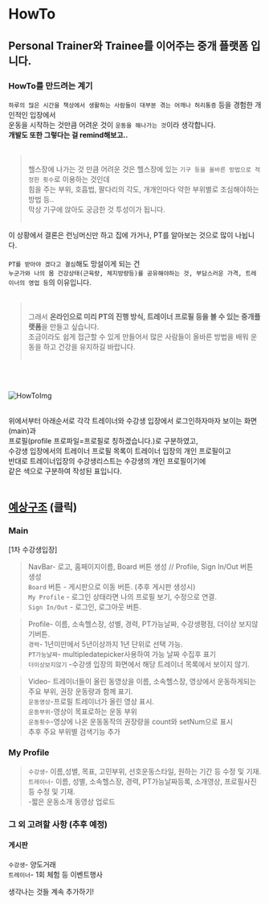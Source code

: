 # HowTo

## Personal Trainer와 Trainee를 이어주는 중개 플랫폼 입니다.

### HowTo를 만드려는 계기
`하루의 많은 시간을 책상에서 생활하는 사람들이 대부분 겪는 어깨나 허리통증` 등을 경험한 개인적인 입장에서<br>
운동을 시작하는 것만큼 어려운 것이 `운동을 해나가는 것`이라 생각합니다.<br>
**개발도 또한 그렇다는 걸 remind해보고..**<br><br>
><br>헬스장에 나가는 것 만큼 어려운 것은 헬스장에 있는 `기구 등을 올바른 방법으로 적정한 횟수`로 이용하는 것인데<br>
>힘을 주는 부위, 호흡법, 팔다리의 각도, 개개인마다 약한 부위별로 조심해야하는 방법 등..<br>
>막상 기구에 앉아도 궁금한 것 투성이가 됩니다.<br><br>

이 상황에서 결론은 런닝머신만 하고 집에 가거나, PT를 알아보는 것으로 많이 나뉩니다.<br><br>
`PT를 받아야 겠다고 결심`해도 망설이게 되는 건<br>
`누군가와 나의 몸 건강상태(근육량, 체지방량등)를 공유해야하는 것, 부담스러운 가격, 트레이너의 영업 등`의 이유입니다.<br><br>

><br>그래서 **온라인으로 미리 PT의 진행 방식, 트레이너 프로필 등을 볼 수 있는 중개플랫폼**을 만들고 싶습니다.<br>
>조금이라도 쉽게 접근할 수 있게 만들어서 많은 사람들이 올바른 방법을 배워 운동을 하고 건강을 유지하길 바랍니다.<br><br>

<br><br>

![HowToImg](https://github.com/WonjeongPark/howto/blob/8e11d129095cfcc51f9e22b2f84a3546439e4b0e/HowToImg.png?raw=true)

<br>위에서부터 아래순서로 각각 트레이너와 수강생 입장에서 로그인하자마자 보이는 화면(main)과<br>
프로필(profile 프로파일=프로필로 칭하겠습니다.)로 구분하였고,<br>
수강생 입장에서의 트레이너 프로필 목록이 트레이너 입장의 개인 프로필이고<br>
반대로 트레이너입장의 수강생리스트는 수강생의 개인 프로필이기에<br>
같은 색으로 구분하여 작성된 표입니다.<br><br>

## [예상구조](https://docs.google.com/presentation/d/19S967ZQ7yASUOyzDys5l-D6k_L6AQt2WhODyO6SyT4M/edit?usp=sharing) (클릭)
### Main 

[1차 수강생입장]<br>
>NavBar- 로고, 홈페이지이름, Board 버튼 생성 // Profile, Sign In/Out 버튼 생성<br>
          `Board` 버튼 - 게시판으로 이동 버튼. (추후 게시판 생성시)<br>
          `My Profile` - 로그인 상태라면 나의 프로필 보기, 수정으로 연결.<br>
          `Sign In/Out` - 로그인, 로그아웃 버튼.<br>
          
>Profile- 이름, 소속헬스장, 성별, 경력, PT가능날짜, 수강생평점, 더이상 보지않기버튼.<br>
          `경력`- 1년미만에서 5년이상까지 1년 단위로 선택 가능.<br>
          `PT가능날짜`- multipledatepicker사용하여 가능 날짜 수집후 표기<br>
          `더이상보지않기` -수강생 입장의 화면에서 해당 트레이너 목록에서 보이지 않기.<br>
          
>Video- 트레이너들이 올린 동영상을 이름, 소속헬스장, 영상에서 운동하게되는 주요 부위, 권장 운동량과 함께 표기.<br>
          `운동영상`-프로필 트레이너가 올린 영상 표시.<br>
          `운동부위`-영상이 목표로하는 운동 부위 <br>
          `운동횟수`-영상에 나온 운동동작의 권장량을 count와 setNum으로 표시<br>
          추후 주요 부위별 검색기능 추가<br>

### My Profile
>`수강생`- 이름,성별, 목표, 고민부위, 선호운동스타일, 원하는 기간 등 수정 및 기재. <br>
`트레이너`- 이름, 성별, 소속헬스장, 경력, PT가능날짜등록, 소개영상, 프로필사진 등 수정 및 기재.<br>
          -짧은 운동소개 동영상 업로드<br>

### 그 외 고려할 사항 (추후 예정)
#### 게시판
`수강생`- 양도거래<br>
`트레이너`- 1회 체험 등 이벤트행사<br>

생각나는 것들 계속 추가하기!<br>
